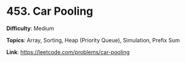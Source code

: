 # 453. Car Pooling

**Difficulty**: Medium

**Topics**: Array, Sorting, Heap (Priority Queue), Simulation, Prefix Sum

**Link**: https://leetcode.com/problems/car-pooling
